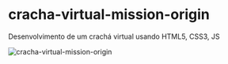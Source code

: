 # cracha-virtual-mission-origin
Desenvolvimento de um  crachá virtual usando HTML5, CSS3, JS

![cracha-virtual-mission-origin](https://github.com/Patricia17991/cracha-virtual-mission-origin/blob/main/layout-2.png?raw=true) 
